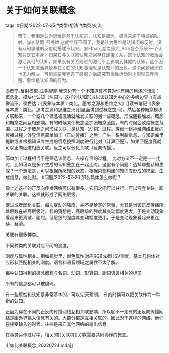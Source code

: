 # 关于如何关联概念

tags: #日期/2022-07-25 #类型/想法 #类型/交流  

> 晋宁：我倒是认为思维是基于认知的，认知是概念，概念来源于特征的映射。@李瑟雨_召喚師 这就恰好不同了，我是认为思维是认知间的反射，没有认知思维的反射就搭建不起来。@Ethan_湖南师大_AGI/复杂系统 一个认知只是它本身，如果它与关联的认知之间存在连接关系，这个认知的激活会激活其他的认知，如果没有关系则它的激活不会影响到其他的认知，这个因一个认知激活导致与它关联的认知激活就是认知间的反射。这个问题我现在也无力解决，可能需要我弄完了感官之后研究节律性运动时才能彻底弄清楚。思维是认知间的行为。



@晋宁_反射模型-生物智能 我这边有一个不知道算不算对你有用的粗浅的想法：
概念化、模块化认知（名词），这样的认知形成以该认知为中心的多级边界（有点像流形。侯世达：《表象与本质：类比，思考之源和思维之火》[[读书笔记《表象与本质：类比，思考之源和思维之火》]]里面讲到过概念空间）。然后各种概念模块关联起来，一个或几个概念被激活就触发关联的另一些概念，形成连锁触发。概念和概念之间互相影响。有的时候某个概念会扩张概念范围，有的时候会收缩概念范围。过程之于概念之间形成关联，是认知（动词）过程。类似一组神经网络正反向传播过程，外界信息简单加工（正向传播）之后，产生一系列新信息，与知识库里提取或者根据知识库生成的信息按照测度进行比对（计算匹配）。如果匹配度高就可以正向促进相应关联。反之可以弱化关联（反向传播）。

简单加工过程相当于是筛选该信息、去噪存信的过程。
比对方法不一定是一一比对，比如可以是多个生成的认知叠加在一起比对。这里有个问题：选择哪些认知生成？一个想法是，可以根据所感知的状态，根据内部构建的知识库形成的模型，生成信息，做比对。 #问题/2022-07-26 那么具体怎么做呢？

像上述这样的正反向传播网络可以有很多。它们之间可以并行、可以嵌套关联，即关联的关联。这样就形成了网络层级。

促进或者弱化关联，每次变动的强度，并不是给定的常量，尤其是当该正反传播所处层数在较高层级时。我的猜想是，高层级的强度其变动幅度更大，于是变动现象看起来更离散、剧烈。低层级的强度其变动幅度更小，于是变动现象看起来更连续、丝滑。

关联有很多种类。

不同种类的关联对应不同的测度。

测度与属性相关。例如视觉里，颜色属性对应RGB或者HSV测度、基本几何体对应形状匹配相关的测度。语言和语音领域之属性不太了解。

每种认知得到的概念都有与名词、动词、形容词、副词语言相关的标签。

所有的信息都可以被编码。

有一些属性和认知是非常基本的，可以先天预制。
有的时候可以把关联作为一种新的认知。

正因为存在不同的正反向传播网络互相关联影响，所以呢不一定有的正反向传播网络是跟外界输入信息有关的。大部分都是互相关联的。因此对于这样的网络，他们在接受输入的时候，往往是来自其他网络的输出信息。


在事务运作过程中，相关的[[关联机]]关联需要共同协作的概念。


![[如何关联概念_20220724.m4a]]